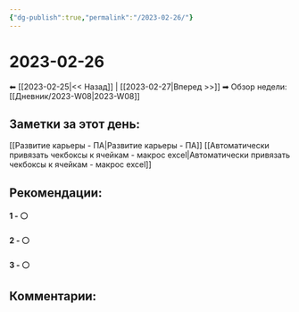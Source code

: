 ```yaml
---
{"dg-publish":true,"permalink":"/2023-02-26/"}
---
```


# 2023-02-26

⬅  [[2023-02-25\|<<  Назад]] | [[2023-02-27\|Вперед >>]]  ➡
Обзор недели: [[Дневник/2023-W08\|2023-W08]]


## Заметки за этот день:
[[Развитие карьеры - ПА\|Развитие карьеры - ПА]]
[[Автоматически привязать чекбоксы к ячейкам - макрос excel\|Автоматически привязать чекбоксы к ячейкам - макрос excel]]

## Рекомендации:

#### 1 - ⚪ 

#### 2 - ⚪ 

#### 3 - ⚪ 


## Комментарии:
